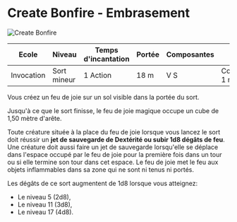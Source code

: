 # Create Bonfire - Embrasement

![Create Bonfire](../.../_images/bonfire.png)

|Ecole|Niveau|Temps d'incantation|Portée|Composantes|Durée|
|-|-|-|-|-|-|
|Invocation|Sort mineur|1 Action|18 m|V S|Concentration, 1 minute|

Vous créez un feu de joie sur un sol visible dans la portée du sort. 

Jusqu'à ce que le sort finisse, le feu de joie magique occupe un cube de 1,50 mètre d'arête. 

Toute créature située à la place du feu de joie lorsque vous lancez le sort doit réussir un **jet de sauvegarde de Dextérité ou subir 1d8 dégâts de feu**. Une créature doit aussi faire un jet de sauvegarde lorsqu'elle se déplace dans l'espace occupé par le feu de joie pour la première fois dans un tour ou si elle termine son tour dans cet espace.
Le feu de joie met le feu aux objets inflammables dans sa zone qui ne sont ni tenus ni portés.

Les dégâts de ce sort augmentent de 1d8 lorsque vous atteignez:
* Le niveau 5 (2d8),
* Le niveau 11 (3d8),
* Le niveau 17 (4d8).